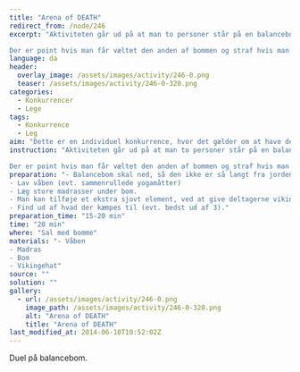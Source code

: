 ```yaml
---
title: "Arena of DEATH"
redirect_from: /node/246
excerpt: "Aktiviteten går ud på at man to personer står på en balancebom, med for eksempel en sammenrullet yogamåtte som _våben_. Formålet er nu at slå på den anden deltager, indtil denne får ubalance og falder ned. Under deltagerne er der nogle store madrasser, så det ikke gør ondt når man falder ned.

Der er point hvis man får væltet den anden af bommen og straf hvis man slår i hovedet."
language: da
header:
  overlay_image: /assets/images/activity/246-0.png
  teaser: /assets/images/activity/246-0-320.png
categories: 
  - Konkurrencer
  - Lege
tags: 
  - Konkurrence
  - Leg
aim: "Dette er en individuel konkurrence, hvor det gælder om at have det sjovt. "
instruction: "Aktiviteten går ud på at man to personer står på en balancebom, med for eksempel en sammenrullet yogamåtte som _våben_. Formålet er nu at slå på den anden deltager, indtil denne får ubalance og falder ned. Under deltagerne er der nogle store madrasser, så det ikke gør ondt når man falder ned.

Der er point hvis man får væltet den anden af bommen og straf hvis man slår i hovedet."
preparation: "- Balancebom skal ned, så den ikke er så langt fra jorden.
- Lav våben (evt. sammenrullede yogamåtter)
- Læg store madrasser under bom.
- Man kan tilføje et ekstra sjovt element, ved at give deltagerne vikinghjelme eller andet krigerisk på.
- Find ud af hvad der kæmpes til (evt. bedst ud af 3)."
preparation_time: "15-20 min"
time: "20 min"
where: "Sal med bomme"
materials: "- Våben
- Madras
- Bom
- Vikingehat"
source: ""
solution: ""
gallery:
  - url: /assets/images/activity/246-0.png
    image_path: /assets/images/activity/246-0-320.png
    alt: "Arena of DEATH"
    title: "Arena of DEATH"
last_modified_at: 2014-06-10T10:52:02Z
---
```

Duel på balancebom.
